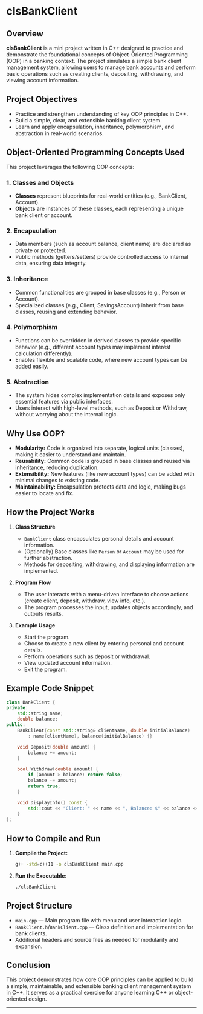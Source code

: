 # clsBankClient

## Overview

**clsBankClient** is a mini project written in C++ designed to practice and demonstrate the foundational concepts of Object-Oriented Programming (OOP) in a banking context. The project simulates a simple bank client management system, allowing users to manage bank accounts and perform basic operations such as creating clients, depositing, withdrawing, and viewing account information.

## Project Objectives

- Practice and strengthen understanding of key OOP principles in C++.
- Build a simple, clear, and extensible banking client system.
- Learn and apply encapsulation, inheritance, polymorphism, and abstraction in real-world scenarios.

## Object-Oriented Programming Concepts Used

This project leverages the following OOP concepts:

### 1. Classes and Objects
- **Classes** represent blueprints for real-world entities (e.g., BankClient, Account).
- **Objects** are instances of these classes, each representing a unique bank client or account.

### 2. Encapsulation
- Data members (such as account balance, client name) are declared as private or protected.
- Public methods (getters/setters) provide controlled access to internal data, ensuring data integrity.

### 3. Inheritance
- Common functionalities are grouped in base classes (e.g., Person or Account).
- Specialized classes (e.g., Client, SavingsAccount) inherit from base classes, reusing and extending behavior.

### 4. Polymorphism
- Functions can be overridden in derived classes to provide specific behavior (e.g., different account types may implement interest calculation differently).
- Enables flexible and scalable code, where new account types can be added easily.

### 5. Abstraction
- The system hides complex implementation details and exposes only essential features via public interfaces.
- Users interact with high-level methods, such as Deposit or Withdraw, without worrying about the internal logic.

## Why Use OOP?

- **Modularity:** Code is organized into separate, logical units (classes), making it easier to understand and maintain.
- **Reusability:** Common code is grouped in base classes and reused via inheritance, reducing duplication.
- **Extensibility:** New features (like new account types) can be added with minimal changes to existing code.
- **Maintainability:** Encapsulation protects data and logic, making bugs easier to locate and fix.

## How the Project Works

1. **Class Structure**
    - `BankClient` class encapsulates personal details and account information.
    - (Optionally) Base classes like `Person` or `Account` may be used for further abstraction.
    - Methods for depositing, withdrawing, and displaying information are implemented.

2. **Program Flow**
    - The user interacts with a menu-driven interface to choose actions (create client, deposit, withdraw, view info, etc.).
    - The program processes the input, updates objects accordingly, and outputs results.

3. **Example Usage**
    - Start the program.
    - Choose to create a new client by entering personal and account details.
    - Perform operations such as deposit or withdrawal.
    - View updated account information.
    - Exit the program.

## Example Code Snippet

```cpp
class BankClient {
private:
    std::string name;
    double balance;
public:
    BankClient(const std::string& clientName, double initialBalance)
        : name(clientName), balance(initialBalance) {}

    void Deposit(double amount) {
        balance += amount;
    }

    bool Withdraw(double amount) {
        if (amount > balance) return false;
        balance -= amount;
        return true;
    }

    void DisplayInfo() const {
        std::cout << "Client: " << name << ", Balance: $" << balance << std::endl;
    }
};
```

## How to Compile and Run

1. **Compile the Project:**
    ```sh
    g++ -std=c++11 -o clsBankClient main.cpp
    ```

2. **Run the Executable:**
    ```sh
    ./clsBankClient
    ```

## Project Structure

- `main.cpp` — Main program file with menu and user interaction logic.
- `BankClient.h`/`BankClient.cpp` — Class definition and implementation for bank clients.
- Additional headers and source files as needed for modularity and expansion.

## Conclusion

This project demonstrates how core OOP principles can be applied to build a simple, maintainable, and extensible banking client management system in C++. It serves as a practical exercise for anyone learning C++ or object-oriented design.

---

